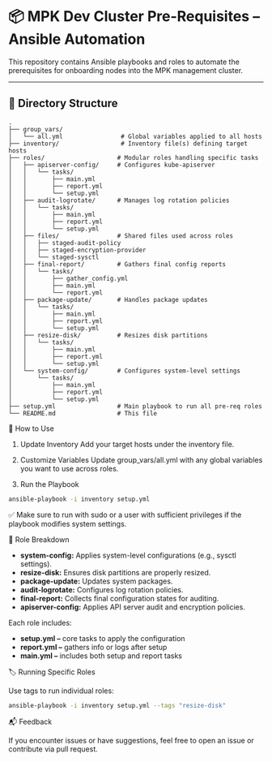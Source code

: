 # 📦 MPK Dev Cluster Pre-Requisites – Ansible Automation

This repository contains Ansible playbooks and roles to automate the prerequisites for onboarding nodes into the MPK management cluster.

---

## 📁 Directory Structure

```plaintext
.
├── group_vars/
│   └── all.yml                # Global variables applied to all hosts
├── inventory/                 # Inventory file(s) defining target hosts
├── roles/                    # Modular roles handling specific tasks
│   ├── apiserver-config/     # Configures kube-apiserver 
│   │   └── tasks/
│   │       ├── main.yml
│   │       ├── report.yml
│   │       └── setup.yml
│   ├── audit-logrotate/      # Manages log rotation policies
│   │   └── tasks/
│   │       ├── main.yml
│   │       ├── report.yml
│   │       └── setup.yml
│   ├── files/                # Shared files used across roles
│   │   ├── staged-audit-policy
│   │   ├── staged-encryption-provider
│   │   └── staged-sysctl
│   ├── final-report/         # Gathers final config reports
│   │   └── tasks/
│   │       ├── gather_config.yml
│   │       ├── main.yml
│   │       └── report.yml
│   ├── package-update/       # Handles package updates
│   │   └── tasks/
│   │       ├── main.yml
│   │       ├── report.yml
│   │       └── setup.yml
│   ├── resize-disk/          # Resizes disk partitions
│   │   └── tasks/
│   │       ├── main.yml
│   │       ├── report.yml
│   │       └── setup.yml
│   └── system-config/        # Configures system-level settings
│       └── tasks/
│           ├── main.yml
│           ├── report.yml
│           └── setup.yml
├── setup.yml                 # Main playbook to run all pre-req roles
└── README.md                 # This file
```

🚀 How to Use

1. Update Inventory
Add your target hosts under the inventory file.

2. Customize Variables
Update group_vars/all.yml with any global variables you want to use across roles.

3. Run the Playbook
```bash
ansible-playbook -i inventory setup.yml
```
✅ Make sure to run with sudo or a user with sufficient privileges if the playbook modifies system settings.

🧩 Role Breakdown

 * **system-config:** Applies system-level configurations (e.g., sysctl settings).
 * **resize-disk:** Ensures disk partitions are properly resized.
 * **package-update:** Updates system packages.
 * **audit-logrotate:** Configures log rotation policies.
 * **final-report:** Collects final configuration states for auditing.
 * **apiserver-config:** Applies API server audit and encryption policies.

Each role includes:

 * **setup.yml –** core tasks to apply the configuration
 * **report.yml –** gathers info or logs after setup
 * **main.yml –** includes both setup and report tasks

🏷️ Running Specific Roles

Use tags to run individual roles:
```bash
ansible-playbook -i inventory setup.yml --tags "resize-disk"
```

📬 Feedback

If you encounter issues or have suggestions, feel free to open an issue or contribute via pull request.
